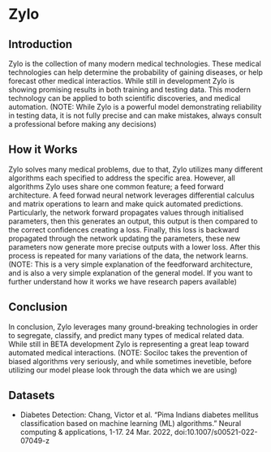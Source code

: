 # Zylo

## Introduction
Zylo is the collection of many modern medical technologies. These medical technologies can help determine the probability of gaining diseases, or help forecast other medical interactios. While still in development Zylo is showing promising results in both training and testing data. This modern technology can be applied to both scientific discoveries, and medical automation. (NOTE: While Zylo is a powerful model demonstrating reliability in testing data, it is not fully precise and can make mistakes, always consult a professional before making any decisions)

## How it Works
Zylo solves many medical problems, due to that, Zylo utilizes many different algorithms each specified to address the specific area. However, all algorithms Zylo uses share one common feature; a feed forward architecture. A feed forwad neural network leverages differential calculus and matrix operations to learn and make quick automated predictions. Particularly, the network forward propagates values through initialised parameters, then this generates an output, this output is then compared to the correct confidences creating a loss. Finally, this loss is backward propagated through the network updating the parameters, these new parameters now generate more precise outputs with a lower loss. After this process is repeated for many variations of the data, the network learns. (NOTE: This is a very simple explanation of the feedforward architecture, and is also a very simple explanation of the general model. If you want to further understand how it works we have research papers available)


## Conclusion
In conclusion, Zylo leverages many ground-breaking technologies in order to segregate, classify, and predict many types of medical related data. While still in BETA development Zylo is representing a great leap toward automated medical interactions. (NOTE: Sociloc takes the prevention of biased algorithms very seriously, and while sometimes inevetible, before utilizing our model please look through the data which we are using)

## Datasets
- Diabetes Detection: Chang, Victor et al. “Pima Indians diabetes mellitus classification based on machine learning (ML) algorithms.” Neural computing & applications, 1-17. 24 Mar. 2022, doi:10.1007/s00521-022-07049-z




